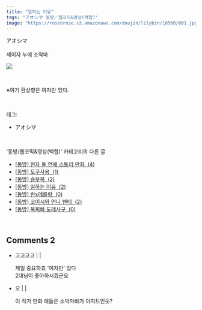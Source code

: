 ```yaml
---
title: "일하는 이유"
tags: "アオシマ 동방／웹코믹&영상(백합)"
image: "https://rosenrose.s3.amazonaws.com/doujin/lilybin/18560/001.jpg"
---
```

<div class="article">
<div class="area_view">
<div style="text-align: left;">アオシマ</div><div style="text-align: left;"><br/></div><div style="text-align: left;">세이자 누에 소악마 <br/><p style="text-align: left;"><span class="imageblock" style="display: inline-block; width: 100%; height: auto; max-width: 100%;"><img src="{{ site.imgserver1 }}/lilybin/18560/001.jpg"/></span></p></div><p><br/></p><p>※여기 환상향은 여자만 있다.</p>
</div></div><br/>
<div class="tagTrail">
<p>태그: </p>
<ul>
<li>アオシマ</li>
</ul>
</div><br/>
<div class="another">
<p>'동방/웹코믹&amp;영상(백합)' 카테고리의 다른 글</p>
<ul>
<li><a href="/lilybin_18609">
[동방] 현자 둘 연애 스토리 만화  (4)
</a></li>
<li><a href="/lilybin_18562">
[동방] 도구사용  (1)
</a></li>
<li><a href="/lilybin_18561">
[동방] 승부복  (2)
</a></li>
<li><a href="/lilybin_18560">
[동방] 일하는 이유  (2)
</a></li>
<li><a href="/lilybin_18677">
[동방] 란x메를랑  (0)
</a></li>
<li><a href="/lilybin_18678">
[동방] 코이시와 언니 팬티  (2)
</a></li>
<li><a href="/lilybin_18674">
[동방] 묵찌빠 도레사구  (0)
</a></li>
</ul>
</div><br/>
<div class="comment">
<h2 class="bold">Comments <span id="commentCount18560">2</span></h2>
<div style="clear:both;">
<div id="entry18560Comment" style="display:block">
<ul class="list_reply">
<li class="rp_general" id="comment14958210">
<div class="post-comment">
<div>
<span>
<i class="fa fa-user"></i>고고고고 |
                                |
                               
</span>
<p>제일 중요하죠 '여자만' 있다<br/>
2대님이 좋아하시겠군요</p>

</div>
</div>
</li>
<li class="rp_general" id="comment14958923">
<div class="post-comment">
<div>
<span>
<i class="fa fa-user"></i>오 |
                                |
                               
</span>
<p>이 작가 만화 애들은 소악마바가 아지트인듯?</p>

</div>
</div>
</li>
</ul>
</div>
</div>
</div><br/>
<br/>
<p id="refer"></p>
<br/>

